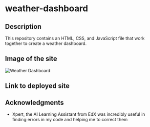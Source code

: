 # weather-dashboard

## Description
This repository contains an HTML, CSS, and JavaScript file that work together to create a weather dashboard.   

## Image of the site

![Weather Dashboard]()

## Link to deployed site



## Acknowledgments

* Xpert, the AI Learning Assistant from EdX was incredibly useful in finding errors in my code and helping me to correct them 
